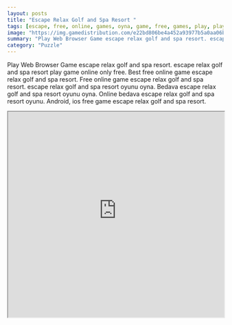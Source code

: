 ```yaml
---
layout: posts
title: "Escape Relax Golf and Spa Resort "
tags: [escape, free, online, games, oyna, game, free, games, play, play, games]
image: "https://img.gamedistribution.com/e22bd806be4a452a93977b5a0aa06b69.jpg"
summary: "Play Web Browser Game escape relax golf and spa resort. escape relax golf and spa resort play game online only free. Best free online game escape relax golf and spa resort. Free online game escape relax golf and spa resort. escape relax golf and spa resort oyunu oyna. Bedava escape relax golf and spa resort oyunu oyna. Online bedava escape relax golf and spa resort oyunu. Android, ios free game escape relax golf and spa resort."
category: "Puzzle"
---
```


Play Web Browser Game escape relax golf and spa resort. escape relax golf and spa resort play game online only free. Best free online game escape relax golf and spa resort. Free online game escape relax golf and spa resort. escape relax golf and spa resort oyunu oyna. Bedava escape relax golf and spa resort oyunu oyna. Online bedava escape relax golf and spa resort oyunu. Android, ios free game escape relax golf and spa resort.

<iframe width="100%" height="480px;" src="https://flash.gamedistribution.com?game=e22bd806be4a452a93977b5a0aa06b69"></iframe>